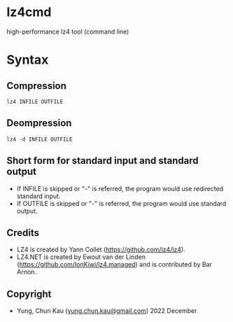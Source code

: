 # lz4cmd
high-performance lz4 tool (command line)

# Syntax
## Compression
<code>lz4 INFILE OUTFILE</code>

## Deompression
<code>lz4 -d INFILE OUTFILE</code>

## Short form for standard input and standard output
* If INFILE is skipped or "-" is referred, the program would use redirected standard input.
* If OUTFILE is skipped or "-" is referred, the program would use standard output.

## Credits
* LZ4 is created by Yann Collet (https://github.com/lz4/lz4).
* LZ4.NET is created by Ewout van der Linden (https://github.com/IonKiwi/lz4.managed) and is contributed by Bar Arnon.

## Copyright
* Yung, Chun Kau (yung.chun.kau@gmail.com) 2022 December
